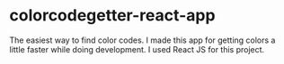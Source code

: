 # colorcodegetter-react-app
The easiest way to find color codes. I made this app for getting colors a little faster while doing development. I used React JS for this project.
